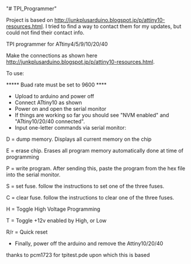 "# TPI_Programmer" 

Project is based on http://junkplusarduino.blogspot.jp/p/attiny10-resources.html. I tried to find a way to contact them for my updates, but could not find their contact info.

TPI programmer for ATtiny4/5/9/10/20/40

Make the connections as shown here http://junkplusarduino.blogspot.jp/p/attiny10-resources.html.

To use:

***** Buad rate must be set to 9600 ****
- Upload to arduino and power off
- Connect ATtiny10 as shown
- Power on and open the serial monitor
- If things are working so far you should
  see "NVM enabled" and "ATtiny10/20/40 connected".
- Input one-letter commands via serial monitor:

D = dump memory. Displays all current memory on the chip

E = erase chip. Erases all program memory automatically done at time of programming

P = write program. After sending this, paste the program from the hex file into the serial monitor.

S = set fuse. follow the instructions to set one of the three fuses.

C = clear fuse. follow the instructions to clear one of the three fuses.

H = Toggle High Voltage Programming  

T = Toggle +12v enabled by High, or Low

R/r = Quick reset

- Finally, power off the arduino and remove the Attiny10/20/40
                                                                                      
thanks to pcm1723 for tpitest.pde upon which this is based                                 
